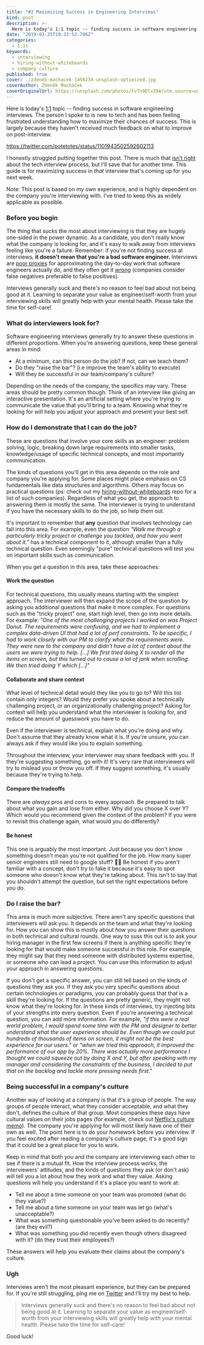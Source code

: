 ```yaml
---
title: "#2 Maximizing Success in Engineering Interviews"
kind: post
description: >-
  Here is today's 1:1 topic -- finding success in software engineering interviews. The person I spoke to is new to tech and has been feeling frustrated understanding how to maximize their chances of success. This is largely because they haven't received much feedback on what to improve on post-interview. There is much that isn't right about the tech interview process, but I'll save that post for another time. This guide is for maximizing success in that interview that's coming up for you next week.
date: "2019-03-25T19:33:52.706Z"
categories:
  - 1:1s
keywords:
  - interviewing
  - hiring-without-whiteboards
  - company culture
published: true
cover: ./zdenek-machacek-1456234-unsplash-optimized.jpg
coverAuthor: Zdeněk Macháček
coverOriginalUrl: https://unsplash.com/photos/FvTn9Dlv39A?utm_source=unsplash&utm_medium=referral&utm_content=creditCopyText
---
```


Here is today's [1:1](https://twitter.com/potetotes/status/1101943502592602113) topic -- finding success in software engineering interviews. The person I spoke to is new to tech and has been feeling frustrated understanding how to maximize their chances of success. This is largely because they haven't received much feedback on what to improve on post-interview.

https://twitter.com/potetotes/status/1101943502592602113

I honestly struggled putting together this post. There is much that [isn't right](https://theoutline.com/post/1166/programmers-are-confessing-their-coding-sins-to-protest-a-broken-job-interview-process?zd=1&zi=c7gde5xr) about the tech interview process, but I'll save that for another time. This guide is for maximizing success in *that* interview that's coming up for you next week.

Note: This post is based on my own experience, and is highly dependent on the company you're interviewing with. I've tried to keep this as widely applicable as possible.

### Before you begin

The thing that sucks the most about interviewing is that they are hugely one-sided in the power dynamic. As a candidate, you don't really know what the company is looking for, and it's easy to walk away from interviews feeling like you're a failure. Remember: if you're not finding success at interviews, **it doesn't mean that you're a bad software engineer.** Interviews are [poor proxies](http://blog.interviewing.io/you-cant-fix-diversity-in-tech-without-fixing-the-technical-interview/) for approximating the day-to-day work that software engineers actually do, and they often get it [wrong](https://rejected.us/) (companies consider false negatives preferable to false positives).

Interviews generally suck and there's no reason to feel bad about not being good at it. Learning to separate your value as engineer/self-worth from your interviewing skills will greatly help with your mental health. Please take the time for self-care!

### What do interviewers look for?

Software engineering interviews generally try to answer these questions in different proportions. When you're answering questions, keep these general areas in mind:

- At a minimum, can this person do the job? If not, can we teach them?
- Do they "raise the bar"? (i.e improve the team's ability to execute)
- Will they be successful in our team/company's culture?

Depending on the needs of the company, the specifics may vary. These areas should be pretty common though. Think of an interview like giving an interactive presentation. It's an artificial setting where you're trying to communicate the value that you'll bring to a team. Knowing what they're looking for will help you adjust your approach and present your best self.

### How do I demonstrate that I can do the job?

These are questions that involve your core skills as an engineer: problem solving, logic, breaking down large requirements into smaller tasks, knowledge/usage of specific technical concepts, and most importantly communication.

The kinds of questions you'll get in this area depends on the role and company you're applying for. Some places might place emphasis on CS fundamentals like data structures and algorithms. Others may focus on practical questions (ps: check out my [hiring-without-whiteboards](https://github.com/poteto/hiring-without-whiteboards) repo for a list of such companies). Regardless of what you get, the approach to answering them is mostly the same. The interviewer is trying to understand if you have the necessary skills to do the job, so help them out.

It's important to remember that **any** question that involves technology can fall into this area. For example, even the question *"Walk me through a particularly tricky project or challenge you tackled, and how you went about it."* has a technical component to it, although smaller than a fully technical question. Even seemingly "pure" technical questions will test you on important skills such as communication.

When you get a question in this area, take these approaches:

#### Work the question

For technical questions, this usually means starting with the simplest approach. The interviewer will then expand the scope of the question by asking you additional questions that make it more complex. For questions such as the "tricky project" one, start high level, then go into more details. For example: *"One of the most challenging projects I worked on was Project Donut. The requirements were confusing, and we had to implement a complex data-driven UI that had a lot of perf constraints. To be specific, I had to work closely with our PM to clarify what the requirements were. They were new to the company and didn't have a lot of context about the users we were trying to help. [...] We first tried doing X to render all the items on screen, but this turned out to cause a lot of jank when scrolling. We then tried doing Y which [...]"*

#### Collaborate and share context

What level of technical detail would they like you to go to? Will this list contain only integers? Would they prefer you spoke about a technically challenging project, or an organizationally challenging project? Asking for context will help you understand what the interviewer is looking for, and reduce the amount of guesswork you have to do.

Even if the interviewer is technical, explain what you're doing and why. Don't assume that they already know what it is. If you're unsure, you can always ask if they would like you to explain something.

Throughout the interview, your interviewer may share feedback with you. If they're suggesting something, go with it! It's very rare that interviewers will try to mislead you or throw you off. If they suggest something, it's usually because they're trying to help.

#### Compare the tradeoffs

There are *always* pros and cons to every approach. Be prepared to talk about what you gain and lose from either. Why did you choose X over Y? Which would you recommend given the context of the problem? If you were to revisit this challenge again, what would you do differently?

#### Be honest

This one is arguably the most important. Just because you don't know something doesn't mean you're not qualified for the job. How many super senior engineers still need to google stuff? 🙌🏻 Be honest if you aren't familiar with a concept, don't try to fake it because it's easy to spot someone who doesn't know what they're talking about. This isn't to say that you shouldn't attempt the question, but set the right expectations before you do.

### Do I raise the bar?

This area is much more subjective. There aren't any specific questions that interviewers will ask you. It depends on the team and what they're looking for. How you can show this is mostly about *how* you answer their questions in both technical and cultural rounds. One way to suss this out is to ask your hiring manager in the first few screens if there is anything specific they're looking for that would make someone successful in this role. For example, they might say that they need someone with distributed systems expertise, or someone who can lead a project. You can use this information to adjust your approach in answering questions.

If you don't get a specific answer, you can still tell based on the kinds of questions they ask you. If they ask you very specific questions about certain technologies or paradigms, you can probably guess that that is a skill they're looking for. If the questions are pretty generic, they might not know what they're looking for. In these kinds of interviews, try injecting bits of your strengths into every question. Even if you're answering a technical question, you can add more information. For example, *"if this were a real world problem, I would spend some time with the PM and designer to better understand what the user experience should be. Even though we could put hundreds of thousands of items on screen, it might not be the best experience for our users."* or *"when we tried this approach, it improved the performance of our app by 20%. There was actually more performance I thought we could squeeze out by doing X and Y, but after speaking with my manager and considering the constraints of the business, I decided to put that on the backlog and tackle more pressing needs first."*

### Being successful in a company's culture

Another way of looking at a company is that it's a group of people. The way groups of people interact, what they consider acceptable, and what they don't, defines the culture of that group. Most companies these days have cultural values on their jobs pages (for example, check out [Netflix's culture memo](https://jobs.netflix.com/culture)). The company you're applying for will most likely have one of their own as well. The point here is to do your homework before you interview. If you feel excited after reading a company's culture page, it's a good sign that it could be a great place for you to work.

Keep in mind that both you and the company are interviewing each other to see if there is a mutual fit. How the interview process works, the interviewers' attitudes, and the kinds of questions they ask (or don't ask) will tell you a lot about how they work and what they value. Asking questions will help you understand if it's a place you want to work at:

- Tell me about a time someone on your team was promoted (what do they value?)
- Tell me about a time someone on your team was let go (what's unacceptable?)
- What was something questionable you've been asked to do recently? (are they evil?)
- What was something you did recently even though others disagreed with it? (do they trust their employees?)

These answers will help you evaluate their claims about the company's culture.

### Ugh

Interviews aren't the most pleasant experience, but they can be prepared for. If you're still struggling, ping me on [Twitter](https://twitter.com/potetotes) and I'll try my best to help.

> Interviews generally suck and there's no reason to feel bad about not being good at it. Learning to separate your value as engineer/self-worth from your interviewing skills will greatly help with your mental health. Please take the time for self-care!

Good luck!